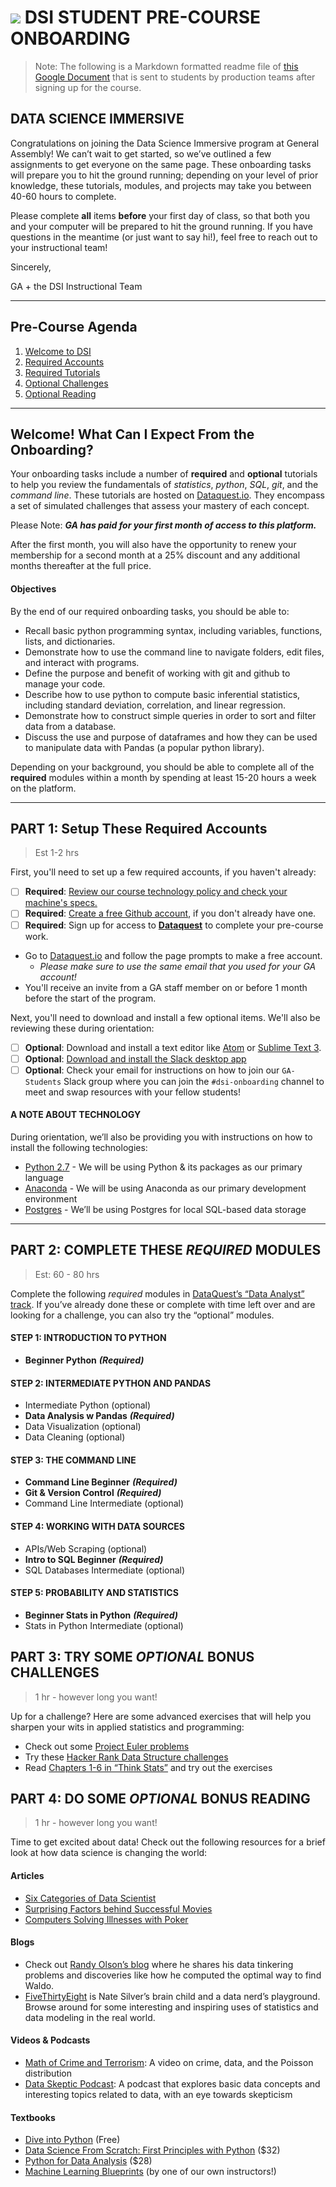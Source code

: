 # ![](https://ga-dash.s3.amazonaws.com/production/assets/logo-9f88ae6c9c3871690e33280fcf557f33.png) DSI STUDENT PRE-COURSE ONBOARDING

> Note: The following is a Markdown formatted readme file of [this Google Document](https://docs.google.com/document/d/1u94VcFlFVHsBooTlWMc7uW6sL837ZfTsg-lhRimu5jQ/edit?usp=sharing) that is sent to students by production teams after signing up for the course.

## DATA SCIENCE IMMERSIVE

Congratulations on joining the Data Science Immersive program at General Assembly! We can’t wait to get started, so we’ve outlined a few assignments to get everyone on the same page. These onboarding tasks will prepare you to hit the ground running; depending on your level of prior knowledge, these tutorials, modules, and projects may take you between 40-60 hours to complete.

Please complete **all** items **before** your first day of class, so that both you and your computer will be prepared to hit the ground running. If you have questions in the meantime (or just want to say hi!), feel free to reach out to your instructional team!

Sincerely,

GA + the DSI Instructional Team

---

## Pre-Course Agenda
1. [Welcome to DSI](#welcome)
2. [Required Accounts](#account)
3. [Required Tutorials](#tutorials)
4. [Optional Challenges](#optional)
5. [Optional Reading](#reading)

---

<a name="welcome"></a>
## Welcome! What Can I Expect From the Onboarding?

Your onboarding tasks include a number of **required** and **optional** tutorials to help you review the fundamentals of *statistics*, *python*, *SQL*, *git*, and the *command line*. These tutorials are hosted on [Dataquest.io](https://www.dataquest.io/). They encompass a set of simulated challenges that assess your mastery of each concept. 

Please Note: ***GA has paid for your first month of access to this platform.***

After the first month, you will also have the opportunity to renew your membership for a second month at a 25% discount and any additional months thereafter at the full price.

#### Objectives

By the end of our required onboarding tasks, you should be able to:

- Recall basic python programming syntax, including variables, functions, lists, and dictionaries.
- Demonstrate how to use the command line to navigate folders, edit files, and interact with programs. 
- Define the purpose and benefit of working with git and github to manage your code.
- Describe how to use python to compute basic inferential statistics, including standard deviation, correlation, and linear regression.
- Demonstrate how to construct simple queries in order to sort and filter data from a database.
- Discuss the use and purpose of dataframes and how they can be used to manipulate data with Pandas (a popular python library).

Depending on your background, you should be able to complete all of the **required** modules within a month by spending at least 15-20 hours a week on the platform. 

<!-- Deprecated copy used to intro precourse v1.0:
#### If you find yourself thinking…

         “This stuff is way too easy, is this course actually going to challenge me?”

The purpose of these tasks is to make sure that everyone starts the course on the same page. If you are speeding through this material, you’re in a great place to start the course, and we’ve included bonus material for you to work through. Don’t worry, you’ll be challenged in this course - we like to take it slow in the beginning but will ramp up fast!

         “This stuff is way too hard, am I going to be able to keep up?”

That’s why you’re doing these assignments in the first place - so that you can get up to speed! We’ll be reviewing these concepts in the first week as well so if you don’t get it now, you’ll have a chance to fully catch up by the end of the first week of class.
-->

---

<a name="account"></a>
## PART 1: Setup These Required Accounts
> Est 1-2 hrs

First, you'll need to set up a few required accounts, if you haven't already:

* [ ] **Required**: [Review our course technology policy and check your machine's specs.](https://docs.google.com/document/d/10MQB-CR_IQl3-z1HpxGKCrScKb94uj53FvQkssX9KBw/edit?usp=sharing)
* [ ] **Required**: [Create a free Github account](https://github.com/join), if you don't already have one.
* [ ] **Required**: Sign up for access to **[Dataquest](https://www.dataquest.io/)** to complete your pre-course work.
 
 * Go to [Dataquest.io](https://www.dataquest.io/) and follow the page prompts to make a free account.
   * *Please make sure to use the same email that you used for your GA account!*
 * You'll receive an invite from a GA staff member on or before 1 month before the start of the program.

Next, you'll need to download and install a few optional items. We'll also be reviewing these during orientation:

* [ ] **Optional**: Download and install a text editor like [Atom](https://atom.io) or [Sublime Text 3](http://www.sublimetext.com).
* [ ] **Optional**: [Download and install the Slack desktop app](www.slack.com/download)
* [ ] **Optional**: Check your email for instructions on how to join our `GA-Students` Slack group where you can join the `#dsi-onboarding` channel to meet and swap resources with your fellow students!

#### A NOTE ABOUT TECHNOLOGY

During orientation, we’ll also be providing you with instructions on how to install the following technologies: 

 * [Python 2.7](https://www.python.org/download/releases/2.7/) - We will be using Python & its packages as our primary language
 * [Anaconda](https://www.continuum.io/downloads) - We will be using Anaconda as our primary development environment
 * [Postgres](http://www.postgresql.org/download/) - We’ll be using Postgres for local SQL-based data storage

---

<a name="tutorials"></a>
## PART 2: COMPLETE THESE *REQUIRED* MODULES
> Est: 60 - 80 hrs

Complete the following *required* modules in [DataQuest’s “Data Analyst” track](https://www.dataquest.io/). If you’ve already done these or complete with time left over and are looking for a challenge, you can also try the “optional” modules.

#### STEP 1: INTRODUCTION TO PYTHON
- **Beginner Python** ***(Required)***

#### STEP 2: INTERMEDIATE PYTHON AND PANDAS
- Intermediate Python (optional)
- **Data Analysis w Pandas** ***(Required)***
- Data Visualization (optional)
- Data Cleaning (optional)

#### STEP 3: THE COMMAND LINE
- **Command Line Beginner** ***(Required)***
- **Git & Version Control** ***(Required)***
- Command Line Intermediate (optional)

#### STEP 4: WORKING WITH DATA SOURCES
- APIs/Web Scraping (optional)
- **Intro to SQL Beginner** ***(Required)***
- SQL Databases Intermediate (optional)

#### STEP 5: PROBABILITY AND STATISTICS
- **Beginner Stats in Python** ***(Required)***
- Stats in Python Intermediate (optional)

<!-- Deprecated v1.0 student pre-course work:
#### I. Statistics
 * Get up to Speed: [Probability & Statistics Review](https://www.khanacademy.org/math/probability)
 * *Bonus*: [Additional Practice](https://brilliant.org/math/combinatorics/)

#### II. Python
 * Get up to Speed: [Python Syntax Review](https://www.codecademy.com/learn/python)
 * *Bonus*: [Additional Practice (Exercises 1-20)](http://learnpythonthehardway.org/book/)


#### III. Git
 * Get up to Speed: [Git Tutorial](https://www.codecademy.com/learn/learn-git)
 * *Bonus*: [Additional Practice](https://www.codeschool.com/courses/try-git)

#### IV. SQL
 * Get up to Speed: [SQL Tutorial](https://www.codecademy.com/learn/learn-sql)
 * *Bonus*: [Additional Practice](https://www.khanacademy.org/computing/computer-programming/sql)


#### V. Command Line
 * Get up to Speed: [Command Line Overview](http://generalassembly.github.io/prework/cl/#/)
 * *Bonus*: [Additional Practice](https://www.codecademy.com/learn/learn-the-command-line)
-->

<a name="optional"></a>
## PART 3: TRY SOME *OPTIONAL* BONUS CHALLENGES
> 1 hr - however long you want!

Up for a challenge? Here are some advanced exercises that will help you sharpen your wits in applied statistics and programming:

 * Check out some [Project Euler problems](https://projecteuler.net/archives)
 * Try these [Hacker Rank Data Structure challenges](https://www.hackerrank.com/domains/data-structures/arrays)
 * Read [Chapters 1-6 in “Think Stats”](http://greenteapress.com/thinkstats2/html/index.html) and try out the exercises

<a name="reading"></a>
## PART 4: DO SOME *OPTIONAL* BONUS READING
> 1 hr - however long you want!

Time to get excited about data! Check out the following resources for a brief look at how data science is changing the world:

#### Articles
 * [Six Categories of Data Scientist](http://www.datasciencecentral.com/profiles/blogs/six-categories-of-data-scientists)
 * [Surprising Factors behind Successful Movies](https://www.technologyreview.com/s/538701/data-mining-reveals-the-surprising-factors-behind-successful-movies/)
 * [Computers Solving Illnesses with Poker](http://fivethirtyeight.com/features/computers-are-learning-how-to-treat-cancer-and-diabetes-by-playing-poker-and-atari/)

#### Blogs
 * Check out [Randy Olson’s blog](http://www.randalolson.com/2015/02/03/heres-waldo-computing-the-optimal-search-strategy-for-finding-waldo/) where he shares his data tinkering problems and discoveries like how he computed the optimal way to find Waldo.
 * [FiveThirtyEight](http://fivethirtyeight.com/) is Nate Silver’s brain child and a data nerd’s playground. Browse around for some interesting and inspiring uses of statistics and data modeling in the real world.

#### Videos & Podcasts
 * [Math of Crime and Terrorism](http://flowingdata.com/2016/02/17/math-of-crime-and-terrorism/): A video on crime, data, and the Poisson distribution
 * [Data Skeptic Podcast](http://dataskeptic.com/): A podcast that explores basic data concepts and interesting topics related to data, with an eye towards skepticism

#### Textbooks
 * [Dive into Python](http://www.diveintopython.net/) (Free)
 * [Data Science From Scratch: First Principles with Python](http://amzn.com/149190142X) ($32)
 * [Python for Data Analysis](http://amzn.com/1449319793) ($28)
 * [Machine Learning Blueprints](https://www.amazon.com/Python-Machine-Learning-Blueprints-Alexander/dp/1784394750) (by one of our own instructors!)


